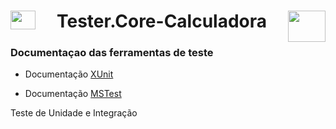 <h1 align="center"><img align="left" src="https://www.lambdatest.com/blog/wp-content/uploads/2021/03/XUnit.png" height="30" width="40" >Tester.Core-Calculadora<img align="right" height="50" width="60" src="https://www.lambdatest.com/blog/wp-content/uploads/2021/03/MSTest.png">
</h1>


### Documentaçao das ferramentas de teste

* Documentação  [XUnit](https://xunit.net/docs/comparisons)

* Documentação [MSTest](https://docs.microsoft.com/pt-br/visualstudio/test/getting-started-with-unit-testing?view=vs-2019&tabs=dotnet%2Cmstest)


Teste de Unidade e Integração 




